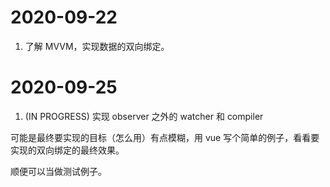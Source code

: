 # 2020-09-22

1. 了解 MVVM，实现数据的双向绑定。

# 2020-09-25

1. (IN PROGRESS) 实现 observer 之外的 watcher 和 compiler

可能是最终要实现的目标（怎么用）有点模糊，用 vue 写个简单的例子，看看要实现的双向绑定的最终效果。

顺便可以当做测试例子。

